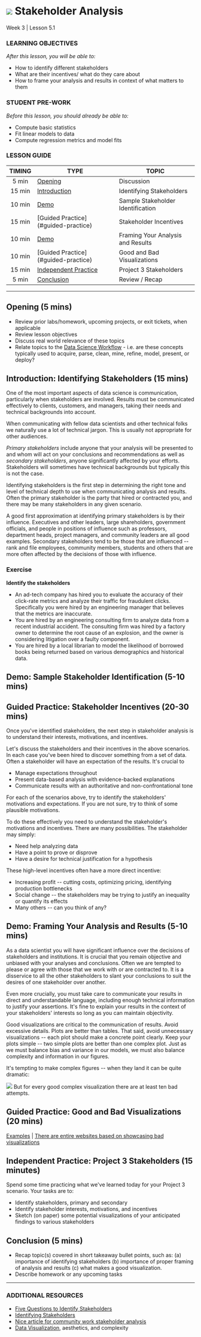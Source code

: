 # ![](https://ga-dash.s3.amazonaws.com/production/assets/logo-9f88ae6c9c3871690e33280fcf557f33.png) Stakeholder Analysis
Week 3 | Lesson 5.1

### LEARNING OBJECTIVES
*After this lesson, you will be able to:*
- How to identify different stakeholders
- What are their incentives/ what do they care about
- How to frame your analysis and results in context of what matters to them

### STUDENT PRE-WORK
*Before this lesson, you should already be able to:*
- Compute basic statistics
- Fit linear models to data
- Compute regression metrics and model fits

### LESSON GUIDE
| TIMING  | TYPE  | TOPIC  |
|:-:|---|---|
| 5 min  | [Opening](#opening)  | Discussion  |
| 15 min  | [Introduction](#introduction)   | Identifying Stakeholders |
| 10 min  | [Demo](#demo)  | Sample Stakeholder Identification  |
| 15 min  | [Guided Practice](#guided-practice<a name="opening"></a>)  | Stakeholder Incentives |
| 10 min  | [Demo](#demo)  | Framing Your Analysis and Results |
| 10 min  | [Guided Practice](#guided-practice<a name="opening"></a>)  | Good and Bad Visualizations   |
| 15 min  | [Independent Practice](#ind-practice)  | Project 3 Stakeholders |
| 5 min  | [Conclusion](#conclusion)  | Review / Recap  |

---

<a name="opening"></a>
## Opening (5 mins)
- Review prior labs/homework, upcoming projects, or exit tickets, when applicable
- Review lesson objectives
- Discuss real world relevance of these topics
- Relate topics to the [Data Science Workflow](https://drive.google.com/file/d/0Bx2SHQGVqWasOGY4dE95OFVvZjQ/view?usp=sharing) - i.e. are these concepts typically used to acquire, parse, clean, mine, refine, model, present, or deploy?

<a name="introduction"></a>
## Introduction: Identifying Stakeholders (15 mins)

One of the most important aspects of data science is communication, particularly
when stakeholders are involved. Results must be communicated effectively to
clients, customers, and managers, taking their needs and technical backgrounds
into account.

When communicating with fellow data scientists and other technical folks we
naturally use a lot of technical jargon. This is usually not appropriate for
other audiences.

_Primary stakeholders_ include anyone that your analysis will be presented to
and whom will act on your conclusions and recommendations as well as
_secondary stakeholders_, anyone significantly affected by your efforts.
Stakeholders will sometimes have technical backgrounds but typically this is
not the case.

Identifying stakeholders is the first step in determining the right tone and
level of technical depth to use when communicating analysis and results. Often
the primary stakeholder is the party that hired or contracted you, and there
may be many stakeholders in any given scenario.

A good first approximation at identifying primary stakeholders is by their
influence. Executives and other leaders, large shareholders, government
officials, and people in positions of influence such as professors,
department heads, project managers, and community leaders are all good examples.
Secondary stakeholders tend to be those that are influenced -- rank and file
employees, community members, students and others that are more often affected
by the decisions of those with influence.

### Exercise

**Identify the stakeholders**
* An ad-tech company has hired you to evaluate the accuracy of their click-rate
metrics and analyze their traffic for fraudulent clicks. Specifically you were
hired by an engineering manager that believes that the metrics are inaccurate.
* You are hired by an engineering consulting firm to analyze data from a
recent industrial accident. The consulting firm was hired by a factory owner
to determine the root cause of an explosion, and the owner is considering
litigation over a faulty component.
* You are hired by a local librarian to model the likelihood of borrowed books
being returned based on various demographics and historical data.

<a name="demo"></a>
## Demo: Sample Stakeholder Identification (5-10 mins)

<a name="guided-practice"></a>
## Guided Practice: Stakeholder Incentives (20-30 mins)

Once you've identified stakeholders, the next step in stakeholder analysis
is to understand their interests, motivations, and incentives.

Let's discuss the stakeholders and their incentives in the above scenarios. In
each case you've been hired to discover something from a set of data. Often
a stakeholder will have an expectation of the results. It's crucial to
* Manage expectations throughout
* Present data-based analysis with evidence-backed explanations
* Communicate results with an authoritative and non-confrontational tone

For each of the scenarios above, try to identify the stakeholders' motivations
and expectations. If you are not sure, try to think of some plausible motivations.

To do these effectively you need to understand the stakeholder's motivations
and incentives. There are many possibilities. The stakeholder may simply:
- Need help analyzing data
- Have a point to prove or disprove
- Have a desire for technical justification for a hypothesis

These high-level incentives often have a more direct incentive:
- Increasing profit -- cutting costs, optimizing pricing, identifying production
bottlenecks
- Social change -- the stakeholders may be trying to justify an inequality or
quantify its effects
- Many others -- can you think of any?


## Demo: Framing Your Analysis and Results (5-10 mins)

As a data scientist you will have significant influence over the decisions
of stakeholders and institutions. It is crucial that you remain objective
and unbiased with your analyses and conclusions. Often we are tempted to
please or agree with those that we work with or are contracted to. It is a
disservice to all the other stakeholders to slant your conclusions to suit
the desires of one stakeholder over another.

Even more crucially, you must take care to communicate your results in direct and understandable language, including enough technical information to justify
your assertions. It's fine to explain your results in the context of your
stakeholders' interests so long as you can maintain objectivity.

Good visualizations are critical to the communication of results. Avoid
excessive details. Plots are better than tables. That said, avoid unnecessary
visualizations -- each plot should make a concrete point clearly. Keep your
plots simple -- two simple plots are better than one complex plot. Just as we must balance bias and variance in our models, we must also balance complexity
and information in our figures.

It's tempting to make complex figures -- when they land it can be quite
dramatic:

![](http://blog.claricetechnologies.com/wp-content/uploads/2012/09/1.Minard.png)
But for every good complex visualization there are at least ten bad attempts.

<a name="guided-practice"></a>
## Guided Practice: Good and Bad Visualizations (20 mins)

[Examples](http://gizmodo.com/8-horrible-data-visualizations-that-make-no-sense-1228022038) | [There are entire websites based on showcasing bad visualizations](http://viz.wtf/)


<a name="ind-practice"></a>
## Independent Practice: Project 3 Stakeholders (15 minutes)

Spend some time practicing what we've learned today for your Project 3 scenario.
Your tasks are to:

* Identify stakeholders, primary and secondary
* Identify stakeholder interests, motivations, and incentives
* Sketch (on paper) some potential visualizations of your anticipated findings
to various stakeholders

<a name="conclusion"></a>
## Conclusion (5 mins)
- Recap topic(s) covered in short takeaway bullet points, such as:
(a) importance of identifying stakeholders
(b) importance of proper framing of analysis and results
(c) what makes a good visualization.
- Describe homework or any upcoming tasks

***


### ADDITIONAL RESOURCES

- [Five Questions to Identify Stakeholders](https://hbr.org/2014/03/five-questions-to-identify-key-stakeholders/)
- [Identifying Stakeholders](http://ctb.ku.edu/en/table-of-contents/participation/encouraging-involvement/identify-stakeholders/main)
- [Nice article for community work stakeholder analysis](http://ctb.ku.edu/en/table-of-contents/participation/encouraging-involvement/identify-stakeholders/main)
- [Data Visualization](http://tech.globant.com/en/data-and-information-visualization/), aesthetics, and complexity

